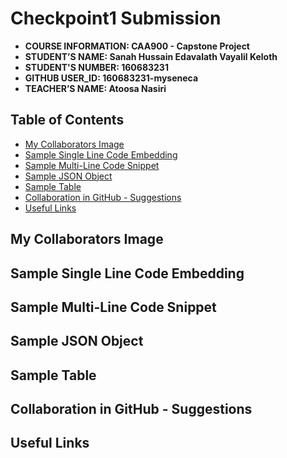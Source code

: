 # Checkpoint1 Submission

- **COURSE INFORMATION: CAA900 - Capstone Project**
- **STUDENT’S NAME: Sanah Hussain Edavalath Vayalil Keloth**
- **STUDENT'S NUMBER: 160683231**
- **GITHUB USER_ID: 160683231-myseneca**
- **TEACHER’S NAME: Atoosa Nasiri**

## Table of Contents
- [My Collaborators Image](#my-collaborators-image)
- [Sample Single Line Code Embedding](#sample-single-line-code-embedding)
- [Sample Multi-Line Code Snippet](#sample-multi-line-code-snippet)
- [Sample JSON Object](#sample-json-object)
- [Sample Table](#sample-table)
- [Collaboration in GitHub - Suggestions](#collaboration-in-github---suggestions)
- [Useful Links](#useful-links)

## My Collaborators Image

## Sample Single Line Code Embedding

## Sample Multi-Line Code Snippet

## Sample JSON Object

## Sample Table

## Collaboration in GitHub - Suggestions

## Useful Links
